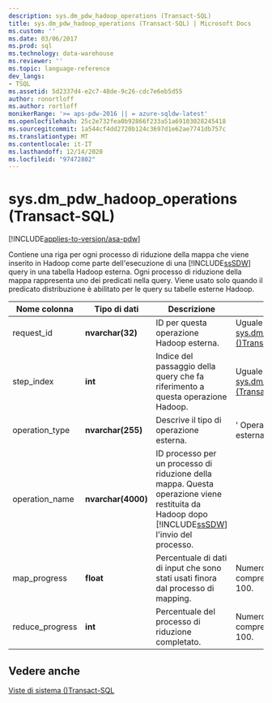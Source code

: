 ```yaml
---
description: sys.dm_pdw_hadoop_operations (Transact-SQL)
title: sys.dm_pdw_hadoop_operations (Transact-SQL) | Microsoft Docs
ms.custom: ''
ms.date: 03/06/2017
ms.prod: sql
ms.technology: data-warehouse
ms.reviewer: ''
ms.topic: language-reference
dev_langs:
- TSQL
ms.assetid: 5d2337d4-e2c7-48de-9c26-cdc7e6eb5d55
author: ronortloff
ms.author: rortloff
monikerRange: '>= aps-pdw-2016 || = azure-sqldw-latest'
ms.openlocfilehash: 25c2e732fea0b92866f233a51a69103028245418
ms.sourcegitcommit: 1a544cf4dd2720b124c3697d1e62ae7741db757c
ms.translationtype: MT
ms.contentlocale: it-IT
ms.lasthandoff: 12/14/2020
ms.locfileid: "97472802"
---
```

# <a name="sysdm_pdw_hadoop_operations-transact-sql"></a>sys.dm_pdw_hadoop_operations (Transact-SQL)
[!INCLUDE[applies-to-version/asa-pdw](../../includes/applies-to-version/asa-pdw.md)]

  Contiene una riga per ogni processo di riduzione della mappa che viene inserito in Hadoop come parte dell'esecuzione di una [!INCLUDE[ssSDW](../../includes/sssdw-md.md)] query in una tabella Hadoop esterna. Ogni processo di riduzione della mappa rappresenta uno dei predicati nella query. Viene usato solo quando il predicato distribuzione è abilitato per le query su tabelle esterne Hadoop.  
  
|Nome colonna|Tipo di dati|Descrizione|Range|  
|-----------------|---------------|-----------------|-----------|  
|request_id|**nvarchar(32)**|ID per questa operazione Hadoop esterna.|Uguale all'ID in [sys.dm_pdw_exec_requests &#40;&#41;Transact-SQL ](../../relational-databases/system-dynamic-management-views/sys-dm-pdw-exec-requests-transact-sql.md).|  
|step_index|**int**|Indice del passaggio della query che fa riferimento a questa operazione Hadoop.|Uguale a step_index in [sys.dm_pdw_request_steps &#40;Transact-SQL&#41;](../../relational-databases/system-dynamic-management-views/sys-dm-pdw-request-steps-transact-sql.md).|  
|operation_type|**nvarchar(255)**|Descrive il tipo di operazione esterna.|' Operazione Hadoop esterna '|  
|operation_name|**nvarchar(4000)**|ID processo per un processo di riduzione della mappa. Questa operazione viene restituita da Hadoop dopo [!INCLUDE[ssSDW](../../includes/sssdw-md.md)] l'invio del processo.||  
|map_progress|**float**|Percentuale di dati di input che sono stati usati finora dal processo di mapping.|Numero a virgola mobile compreso tra e, tra cui 0 e 100.|  
|reduce_progress|**int**|Percentuale del processo di riduzione completato.|Numero a virgola mobile compreso tra e, tra cui 0 e 100.|  
  
## <a name="see-also"></a>Vedere anche  
 [Viste di sistema &#40;&#41;Transact-SQL ](../../t-sql/language-reference.md)  
  
